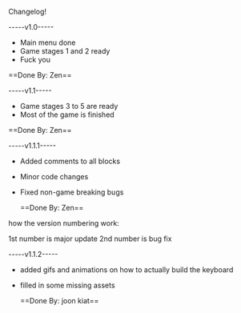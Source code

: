Changelog! 


-----v1.0-----
- Main menu done
- Game stages 1 and 2 ready
- Fuck you

==Done By: Zen==

-----v1.1-----
- Game stages 3 to 5 are ready
- Most of the game is finished

==Done By: Zen==

-----v1.1.1-----
- Added comments to all blocks
- Minor code changes
- Fixed non-game breaking bugs

  ==Done By: Zen==


how the version numbering work: 

1st number is major update
2nd number is bug fix

-----v1.1.2-----

- added gifs and animations on how to actually build the keyboard
- filled in some missing assets

    ==Done By: joon kiat==
